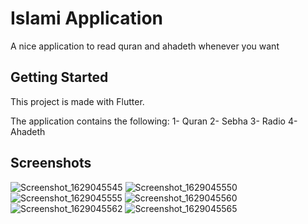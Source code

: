 # Islami Application

A nice application to read quran and ahadeth whenever you want

## Getting Started

This project is made with Flutter.

The application contains the following:
  1- Quran
  2- Sebha
  3- Radio
  4- Ahadeth

## Screenshots
![Screenshot_1629045545](https://user-images.githubusercontent.com/66397595/129494009-62a4b5a9-da76-459c-bb80-96cdf8520ea6.png)
![Screenshot_1629045550](https://user-images.githubusercontent.com/66397595/129494011-7e7c203b-ad9e-455b-b361-286c98539560.png)
![Screenshot_1629045555](https://user-images.githubusercontent.com/66397595/129494012-5d6bdf1b-76a7-4bba-b600-694808f55117.png)
![Screenshot_1629045560](https://user-images.githubusercontent.com/66397595/129494013-bf4b0f68-ce2a-42d6-b9ec-f406e409cce7.png)
![Screenshot_1629045562](https://user-images.githubusercontent.com/66397595/129494015-1fe58907-b817-41fa-a9a7-d09853f1baee.png)
![Screenshot_1629045565](https://user-images.githubusercontent.com/66397595/129494016-441dc135-0638-4e55-8ce8-269b6039339e.png)
